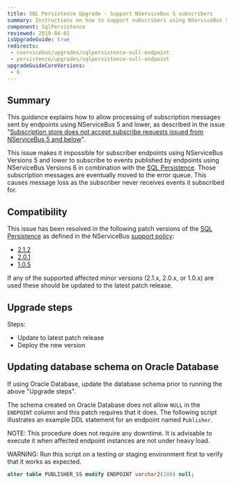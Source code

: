 ```yaml
---
title: SQL Persistence Upgrade - Support NServiceBus 5 subscribers
summary: Instructions on how to support subscribers using NServiceBus 5 and lower
component: SqlPersistence
reviewed: 2019-04-01
isUpgradeGuide: true
redirects:
 - nservicebus/upgrades/sqlpersistence-null-endpoint
 - persistence/upgrades/sqlpersistence-null-endpoint
upgradeGuideCoreVersions:
 - 6
---
```



## Summary

This guidance explains how to allow processing of subscription messages sent by endpoints using NServiceBus 5 and lower, as described in the issue "[Subscription store does not accept subscribe requests issued from NServiceBus 5 and below](https://github.com/Particular/NServiceBus.Persistence.Sql/issues/112)".

This issue makes it impossible for subscriber endpoints using NServiceBus Versions 5 and lower to subscribe to events published by endpoints using NServiceBus Versions 6 in combination with the [SQL Persistence](/persistence/sql/). Those subscription messages are eventually moved to the error queue. This causes message loss as the subscriber never receives events it subscribed for.


## Compatibility

This issue has been resolved in the following patch versions of the [SQL Persistence](/persistence/sql/) as defined in the NServiceBus [support policy](/nservicebus/upgrades/support-policy.md):

 * [2.1.2](https://github.com/Particular/NServiceBus.Persistence.Sql/releases/tag/2.1.2)
 * [2.0.1](https://github.com/Particular/NServiceBus.Persistence.Sql/releases/tag/2.0.1)
 * [1.0.5](https://github.com/Particular/NServiceBus.Persistence.Sql/releases/tag/1.0.5)

If any of the supported affected minor versions (2.1.x, 2.0.x, or 1.0.x) are used these should be updated to the latest patch release.


## Upgrade steps

Steps:

 * Update to latest patch release
 * Deploy the new version


## Updating database schema on Oracle Database

If using Oracle Database, update the database schema prior to running the above "Upgrade steps".

The schema created on Oracle Database does not allow `NULL` in the `ENDPOINT` column and this patch requires that it does. The following script illustrates an example DDL statement for an endpoint named `Publisher`.

NOTE: This procedure does not require any downtime. It is advisable to execute it when affected endpoint instances are not under heavy load.

WARNING: Run this script on a testing or staging environment first to verify that it works as expected.

```sql
alter table PUBLISHER_SS modify ENDPOINT varchar2(200) null;
```
